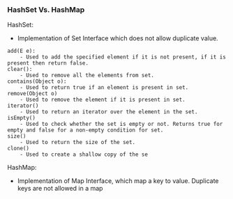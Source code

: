 ### HashSet Vs. HashMap
HashSet:
- Implementation of Set Interface which does not allow duplicate value. 

```
add(E e):   
    - Used to add the specified element if it is not present, if it is present then return false.
clear():
    - Used to remove all the elements from set.
contains(Object o):	
    - Used to return true if an element is present in set.
remove(Object o)
    - Used to remove the element if it is present in set.
iterator()
    - Used to return an iterator over the element in the set.
isEmpty()	
    - Used to check whether the set is empty or not. Returns true for empty and false for a non-empty condition for set.
size()	
    - Used to return the size of the set.
clone()	
    - Used to create a shallow copy of the se

```



HashMap:
- Implementation of Map Interface, which map a key to value. Duplicate keys are not allowed in a map

